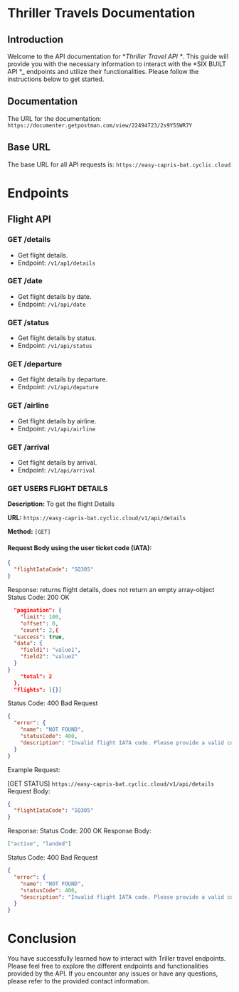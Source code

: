 # Thriller Travels Documentation

## Introduction

Welcome to the API documentation for \*_Thriller Travel API \*_. This guide will provide you with the necessary information to interact with the \*SIX BUILT API \*\_ endpoints and utilize their functionalities. Please follow the instructions below to get started.

## Documentation

The URL for the documentation: `https://documenter.getpostman.com/view/22494723/2s9Y5SWR7Y`

## Base URL

The base URL for all API requests is: `https://easy-capris-bat.cyclic.cloud`

# Endpoints

## Flight API

### GET /details

- Get flight details.
- Endpoint: `/v1/ap1/details`

### GET /date

- Get flight details by date.
- Endpoint: `/v1/api/date`

### GET /status

- Get flight details by status.
- Endpoint: `/v1/api/status`

### GET /departure

- Get flight details by departure.
- Endpoint: `/v1/api/depature`

### GET /airline

- Get flight details by airline.
- Endpoint: `/v1/api/airline`

### GET /arrival

- Get flight details by arrival.
- Endpoint: `/v1/api/arrival`

### GET USERS FLIGHT DETAILS

**Description:** To get the flight Details

**URL:** `https://easy-capris-bat.cyclic.cloud/v1/api/details`

**Method:** `[GET]`

#### Request Body using the user ticket code (IATA):

```json
{
  "flightIataCode": "SQ305"
}
```

Response: returns flight details, does not return an empty array-object
Status Code: 200 OK

```json
  "pagination": {
    "limit": 100,
    "offset": 0,
    "count": 2,{
  "success": true,
  "data": {
    "field1": "value1",
    "field2": "value2"
  }
}
    "total": 2
  },
  "flights": [{}]
```

Status Code: 400 Bad Request

```json
{
  "error": {
    "name": "NOT FOUND",
    "statusCode": 400,
    "description": "Invalid flight IATA code. Please provide a valid code."
  }
}
```

Example
Request:

[GET STATUS] `https://easy-capris-bat.cyclic.cloud/v1/api/details`
Request Body:

```json
{
  "flightIataCode": "SQ305"
}
```

Response:
Status Code: 200 OK
Response Body:

```json
["active", "landed"]
```

Status Code: 400 Bad Request

```json
{
  "error": {
    "name": "NOT FOUND",
    "statusCode": 400,
    "description": "Invalid flight IATA code. Please provide a valid code."
  }
}
```

# Conclusion

You have successfully learned how to interact with Triller travel endpoints. Please feel free to explore the different endpoints and functionalities provided by the API. If you encounter any issues or have any questions, please refer to the provided contact information.

